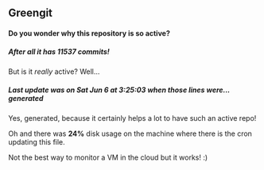 ## Greengit

#### Do you wonder why this repository is so active?

##### After all it has 11537 commits!

But is it *really* active? Well...

##### Last update was on Sat Jun 6 at 3:25:03 when those lines were... generated

Yes, generated, because it certainly helps a lot to have such an active repo!

Oh and there was **24%** disk usage on the machine
where there is the cron updating this file.

Not the best way to monitor a VM in the cloud but it works! :)
